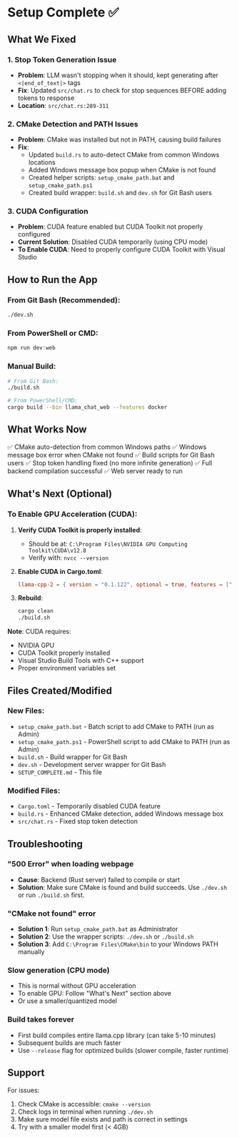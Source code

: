 # Setup Complete ✅

## What We Fixed

### 1. Stop Token Generation Issue
- **Problem**: LLM wasn't stopping when it should, kept generating after `<|end_of_text|>` tags
- **Fix**: Updated `src/chat.rs` to check for stop sequences BEFORE adding tokens to response
- **Location**: `src/chat.rs:289-311`

### 2. CMake Detection and PATH Issues
- **Problem**: CMake was installed but not in PATH, causing build failures
- **Fix**:
  - Updated `build.rs` to auto-detect CMake from common Windows locations
  - Added Windows message box popup when CMake is not found
  - Created helper scripts: `setup_cmake_path.bat` and `setup_cmake_path.ps1`
  - Created build wrapper: `build.sh` and `dev.sh` for Git Bash users

### 3. CUDA Configuration
- **Problem**: CUDA feature enabled but CUDA Toolkit not properly configured
- **Current Solution**: Disabled CUDA temporarily (using CPU mode)
- **To Enable CUDA**: Need to properly configure CUDA Toolkit with Visual Studio

## How to Run the App

### From Git Bash (Recommended):
```bash
./dev.sh
```

### From PowerShell or CMD:
```powershell
npm run dev:web
```

### Manual Build:
```bash
# From Git Bash:
./build.sh

# From PowerShell/CMD:
cargo build --bin llama_chat_web --features docker
```

## What Works Now

✅ CMake auto-detection from common Windows paths
✅ Windows message box error when CMake not found
✅ Build scripts for Git Bash users
✅ Stop token handling fixed (no more infinite generation)
✅ Full backend compilation successful
✅ Web server ready to run

## What's Next (Optional)

### To Enable GPU Acceleration (CUDA):

1. **Verify CUDA Toolkit is properly installed**:
   - Should be at: `C:\Program Files\NVIDIA GPU Computing Toolkit\CUDA\v12.8`
   - Verify with: `nvcc --version`

2. **Enable CUDA in Cargo.toml**:
   ```toml
   llama-cpp-2 = { version = "0.1.122", optional = true, features = ["cuda"] }
   ```

3. **Rebuild**:
   ```bash
   cargo clean
   ./build.sh
   ```

**Note**: CUDA requires:
- NVIDIA GPU
- CUDA Toolkit properly installed
- Visual Studio Build Tools with C++ support
- Proper environment variables set

## Files Created/Modified

### New Files:
- `setup_cmake_path.bat` - Batch script to add CMake to PATH (run as Admin)
- `setup_cmake_path.ps1` - PowerShell script to add CMake to PATH (run as Admin)
- `build.sh` - Build wrapper for Git Bash
- `dev.sh` - Development server wrapper for Git Bash
- `SETUP_COMPLETE.md` - This file

### Modified Files:
- `Cargo.toml` - Temporarily disabled CUDA feature
- `build.rs` - Enhanced CMake detection, added Windows message box
- `src/chat.rs` - Fixed stop token detection

## Troubleshooting

### "500 Error" when loading webpage
- **Cause**: Backend (Rust server) failed to compile or start
- **Solution**: Make sure CMake is found and build succeeds. Use `./dev.sh` or run `./build.sh` first.

### "CMake not found" error
- **Solution 1**: Run `setup_cmake_path.bat` as Administrator
- **Solution 2**: Use the wrapper scripts: `./dev.sh` or `./build.sh`
- **Solution 3**: Add `C:\Program Files\CMake\bin` to your Windows PATH manually

### Slow generation (CPU mode)
- This is normal without GPU acceleration
- To enable GPU: Follow "What's Next" section above
- Or use a smaller/quantized model

### Build takes forever
- First build compiles entire llama.cpp library (can take 5-10 minutes)
- Subsequent builds are much faster
- Use `--release` flag for optimized builds (slower compile, faster runtime)

## Support

For issues:
1. Check CMake is accessible: `cmake --version`
2. Check logs in terminal when running `./dev.sh`
3. Make sure model file exists and path is correct in settings
4. Try with a smaller model first (< 4GB)
